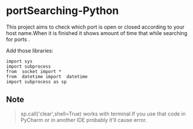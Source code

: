 # portSearching-Python

This project aims to check which port is open or closed according to your host name.When it is finished it shows amount of time that while searching for ports .

Add those libraries:

```
import sys
import subprocess
from  socket import *
from  datetime import  datetime
import subprocess as sp
```

## Note

>sp.call('clear',shell=True) works with terminal.If you use that code in PyCharm or in another IDE probably it'll cause error.
